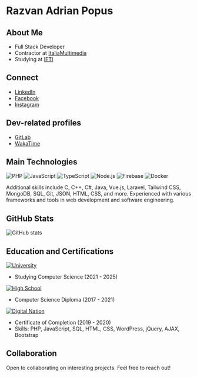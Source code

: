 # Razvan Adrian Popus

## About Me
- Full Stack Developer
- Contractor at [ItaliaMultimedia](https://italiamultimedia.com)
- Studying at [IETI](https://ieti.uoradea.ro/ro/)

## Connect
- [LinkedIn](https://ro.linkedin.com/in/popus-razvan-3036011ab)
- [Facebook](https://www.facebook.com/punkrock43/)
- [Instagram](https://www.instagram.com/popusrazvan/)

## Dev-related profiles
- [GitLab](https://gitlab.com/punkrock43/)
- [WakaTime](https://wakatime.com/@punkrock)

## Main Technologies
![PHP](https://img.shields.io/badge/PHP-777BB4?style=for-the-badge&logo=php&logoColor=white) 
![JavaScript](https://img.shields.io/badge/JavaScript-F7DF1E?style=for-the-badge&logo=javascript&logoColor=black)
![TypeScript](https://img.shields.io/badge/TypeScript-3178C6?style=for-the-badge&logo=typescript&logoColor=white)
![Node.js](https://img.shields.io/badge/Node.js-339933?style=for-the-badge&logo=nodedotjs&logoColor=white)
![Firebase](https://img.shields.io/badge/Firebase-FFCA28?style=for-the-badge&logo=firebase&logoColor=black)
![Docker](https://img.shields.io/badge/Docker-2496ED?style=for-the-badge&logo=docker&logoColor=white)

Additional skills include C, C++, C#, Java, Vue.js, Laravel, Tailwind CSS, MongoDB, SQL, Git, JSON, HTML, CSS, and more. Experienced with various frameworks and tools in web development and software engineering.

## GitHub Stats
![GitHub stats](https://github-readme-stats-p7thrmzwt-punkrock34s-projects.vercel.app/api?username=punkrock34&show_icons=true&theme=radical)

## Education and Certifications
[![University](https://img.shields.io/badge/University-Universitatea_din_Oradea-blue?style=for-the-badge)](https://ieti.uoradea.ro/ro/)
- Studying Computer Science (2021 - 2025)

[![High School](https://img.shields.io/badge/High_School-Liceul_Teologic_Penticostal_Betel-green?style=for-the-badge)](https://ltpbetel.ro)
- Computer Science Diploma (2017 - 2021)

[![Digital Nation](https://img.shields.io/badge/Digital_Nation-Learn_to_Code_Level_2-red?style=for-the-badge)](https://drive.google.com/file/d/1IptZQrS-pmaEtLa2kySmGs49IBFK5p5K/view)
- Certificate of Completion (2019 - 2020)
- Skills: PHP, JavaScript, SQL, HTML, CSS, WordPress, jQuery, AJAX, Bootstrap

## Collaboration
Open to collaborating on interesting projects. Feel free to reach out!
